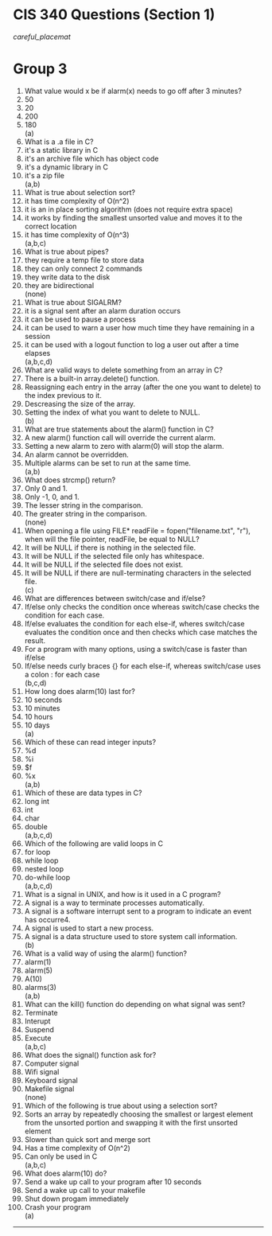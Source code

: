 # CIS 340 Questions (Section 1)
*careful_placemat*
# Group 3
1. What value would x be if alarm(x) needs to go off after 3 minutes?  
1. 50  
2. 20  
3. 200  
4. 180  
(a)  
2. What is a .a file in C?  
1. it's a static library in C  
2. it's an archive file which has object code  
3. it's a dynamic library in C  
4. it's a zip file  
(a,b)  
3. What is true about selection sort?  
1. it has time complexity of O(n^2)  
2. it is an in place sorting algorithm (does not require extra space)  
3. it works by finding the smallest unsorted value and moves it to the correct location  
4. it has time complexity of O(n^3)  
(a,b,c)  
4. What is true about pipes?  
1. they require a temp file to store data  
2. they can only connect 2 commands  
3. they write data to the disk  
4. they are bidirectional  
(none)  
5. What is true about SIGALRM?  
1. it is a signal sent after an alarm duration occurs  
2. it can be used to pause a process  
3. it can be used to warn a user how much time they have remaining in a session  
4. it can be used with a logout function to log a user out after a time elapses  
(a,b,c,d)  
6. What are valid ways to delete something from an array in C?  
1. There is a built-in array.delete() function.  
2. Reassigning each entry in the array (after the one you want to delete) to the index previous to it.  
3. Descreasing the size of the array.  
4. Setting the index of what you want to delete to NULL.  
(b)  
7. What are true statements about the alarm() function in C?  
1. A new alarm() function call will override the current alarm.  
2. Setting a new alarm to zero with alarm(0) will stop the alarm.  
3. An alarm cannot be overridden.  
4. Multiple alarms can be set to run at the same time.  
(a,b)  
8. What does strcmp() return?  
1. Only 0 and 1.  
2. Only -1, 0, and 1.  
3. The lesser string in the comparison.  
4. The greater string in the comparison.  
(none)  
9. When opening a file using FILE* readFile = fopen("filename.txt", "r"), when will the file pointer, readFile, be equal to NULL?  
1. It will be NULL if there is nothing in the selected file.  
2. It will be NULL if the selected file only has whitespace.  
3. It will be NULL if the selected file does not exist.  
4. It will be NULL if there are null-terminating characters in the selected file.  
(c)  
10. What are differences between switch/case and if/else?  
1. If/else only checks the condition once whereas switch/case checks the condition for each case.  
2. If/else evaluates the condition for each else-if, wheres switch/case evaluates the condition once and then checks which case matches the result.  
3. For a program with many options, using a switch/case is faster than if/else  
4. If/else needs curly braces {} for each else-if, whereas switch/case uses a colon : for each case  
(b,c,d)  
11. How long does alarm(10) last for?  
1. 10 seconds  
2. 10 minutes  
3. 10 hours  
4. 10 days  
(a)  
12. Which of these can read integer inputs?  
1. %d  
2. %i  
3. $f  
4. %x  
(a,b)  
13. Which of these are data types in C?  
1. long int  
2. int  
3. char  
4. double  
(a,b,c,d)  
14. Which of the following are valid loops in C  
1. for loop  
2. while loop  
3. nested loop  
4. do-while loop  
(a,b,c,d)  
15. What is a signal in UNIX, and how is it used in a C program?  
1. A signal is a way to terminate processes automatically.  
2. A signal is a software interrupt sent to a program to indicate an event has occurre4.  
3. A signal is used to start a new process.  
4. A signal is a data structure used to store system call information.  
(b)  
16. What is a valid way of using the alarm() function?  
1. alarm(1)  
2. alarm(5)  
3. A(10)  
4. alarms(3)  
(a,b)  
17. What can the kill() function do depending on what signal was sent?  
1. Terminate  
2. Interupt  
3. Suspend  
4. Execute  
(a,b,c)  
18. What does the signal() function ask for?  
1. Computer signal  
2. Wifi signal  
3. Keyboard signal  
4. Makefile signal  
(none)  
19. Which of the following is true about using a selection sort?  
1. Sorts an array by repeatedly choosing the smallest or largest element from the unsorted portion and swapping it with the first unsorted element  
2. Slower than quick sort and merge sort  
3. Has a time complexity of O(n^2)  
4. Can only be used in C  
(a,b,c)  
20. What does alarm(10) do?  
1. Send a wake up call to your program after 10 seconds  
2. Send a wake up call to your makefile  
3. Shut down progam immediately  
4. Crash your program  
(a)  

---

